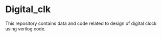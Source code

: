 # Digital_clk
This repository contains data and code related to design of digital clock using verilog code.
